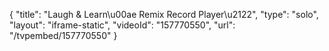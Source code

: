 {
    "title": "Laugh & Learn\u00ae Remix Record Player\u2122",
    "type": "solo",
    "layout": "iframe-static",
    "videoId": "157770550",
    "url": "\/tvpembed\/157770550"
}
